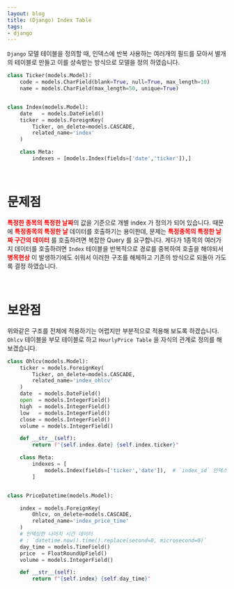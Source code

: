 ```yaml
---
layout: blog
title: (Django) Index Table
tags:
- django
---
```


`Django` 모델 테이블을 정의할 때, 인덱스에 반복 사용하는 여러개의 필드를 모아서 별개의 테이블로 만들고 이를 상속받는 방식으로 모델을 정의 하였습니다.
```python
class Ticker(models.Model):
    code = models.CharField(blank=True, null=True, max_length=10)
    name = models.CharField(max_length=50, unique=True)


class Index(models.Model):
    date   = models.DateField()
    ticker = models.ForeignKey(
        Ticker, on_delete=models.CASCADE, 
        related_name='index'
    )

    class Meta:
        indexes = [models.Index(fields=['date','ticker']),]
```
<br/>

# 문제점
<span style="color:red">**특정한 종목의 특정한 날짜**</span>의 값을 기준으로 개별 index 가 정의가 되어 있습니다. 때문에 <span style="color:red">**특정종목의 특정한 날**</span> 데이터를 호출하기는 용이한데, 문제는 <span style="color:red">**특정종목의 특정한 날짜 구간의 데이터**</span> 를 호출하려면 복잡한 Query 를 요구합니다. 게다가 1종목의 여러가지 데이터를 호출하려면 `Index` 테이블을 반복적으로 경로를 중복하여 호출을 해야되서 <span style="color:red">**병목현상**</span> 이 발생하기에도 쉬워서 이러한 구조를 해체하고 기존의 방식으로 되돌아 가도록 결정 하였습니다.

<br/>

# 보완점
위와같은 구조를 전체에 적용하기는 어렵지만 부분적으로 적용해 보도록 하겠습니다. `Ohlcv` 테이블을 부모 테이블로 하고 `HourlyPrice Table` 을 자식의 관계로 정의를 해 보겠습니다.
```python
class Ohlcv(models.Model):
    ticker = models.ForeignKey(
        Ticker, on_delete=models.CASCADE, 
        related_name='index_ohlcv'
    )
    date  = models.DateField()
    open  = models.IntegerField()
    high  = models.IntegerField()
    low   = models.IntegerField()
    close = models.IntegerField()
    volume = models.IntegerField()

    def __str__(self):
        return f"{self.index.date} {self.index.ticker}"

    class Meta:
        indexes = [
            models.Index(fields=['ticker','date']),  # `index_id` 인덱스 추가
        ]


class PriceDatetime(models.Model):

    index = models.ForeignKey( 
        Ohlcv, on_delete=models.CASCADE, 
        related_name='index_price_time'
    )
    # 인덱싱한 나머지 시간 데이터
    # : `datetime.now().time().replace(second=0, microsecond=0)`
    day_time = models.TimeField()
    price  = FloatRoundUpField()
    volume = models.IntegerField()

    def __str__(self):
        return f"{self.index} {self.day_time}"
```
